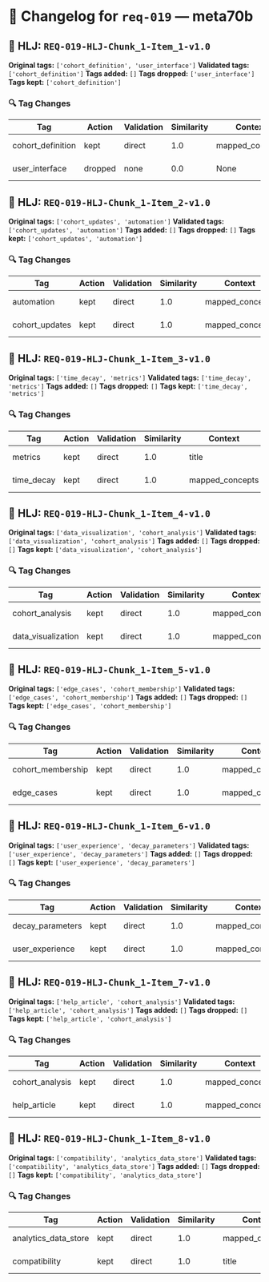# 📝 Changelog for `req-019` — **meta70b**

## 🔹 HLJ: `REQ-019-HLJ-Chunk_1-Item_1-v1.0`

**Original tags:** `['cohort_definition', 'user_interface']`
**Validated tags:** `['cohort_definition']`
**Tags added:** `[]`
**Tags dropped:** `['user_interface']`
**Tags kept:** `['cohort_definition']`

### 🔍 Tag Changes
| Tag | Action   | Validation | Similarity | Context | Timestamp |
|-----|----------|------------|------------|---------|-----------|
| cohort_definition | kept | direct | 1.0 | mapped_concepts | 2025-05-31T23:58:06.773253Z |
| user_interface | dropped | none | 0.0 | None | 2025-05-31T23:58:06.895409Z |

## 🔹 HLJ: `REQ-019-HLJ-Chunk_1-Item_2-v1.0`

**Original tags:** `['cohort_updates', 'automation']`
**Validated tags:** `['cohort_updates', 'automation']`
**Tags added:** `[]`
**Tags dropped:** `[]`
**Tags kept:** `['cohort_updates', 'automation']`

### 🔍 Tag Changes
| Tag | Action   | Validation | Similarity | Context | Timestamp |
|-----|----------|------------|------------|---------|-----------|
| automation | kept | direct | 1.0 | mapped_concepts | 2025-05-31T23:58:06.918723Z |
| cohort_updates | kept | direct | 1.0 | mapped_concepts | 2025-05-31T23:58:06.908589Z |

## 🔹 HLJ: `REQ-019-HLJ-Chunk_1-Item_3-v1.0`

**Original tags:** `['time_decay', 'metrics']`
**Validated tags:** `['time_decay', 'metrics']`
**Tags added:** `[]`
**Tags dropped:** `[]`
**Tags kept:** `['time_decay', 'metrics']`

### 🔍 Tag Changes
| Tag | Action   | Validation | Similarity | Context | Timestamp |
|-----|----------|------------|------------|---------|-----------|
| metrics | kept | direct | 1.0 | title | 2025-05-31T23:58:06.932360Z |
| time_decay | kept | direct | 1.0 | mapped_concepts | 2025-05-31T23:58:06.929853Z |

## 🔹 HLJ: `REQ-019-HLJ-Chunk_1-Item_4-v1.0`

**Original tags:** `['data_visualization', 'cohort_analysis']`
**Validated tags:** `['data_visualization', 'cohort_analysis']`
**Tags added:** `[]`
**Tags dropped:** `[]`
**Tags kept:** `['data_visualization', 'cohort_analysis']`

### 🔍 Tag Changes
| Tag | Action   | Validation | Similarity | Context | Timestamp |
|-----|----------|------------|------------|---------|-----------|
| cohort_analysis | kept | direct | 1.0 | mapped_concepts | 2025-05-31T23:58:06.952498Z |
| data_visualization | kept | direct | 1.0 | mapped_concepts | 2025-05-31T23:58:06.942524Z |

## 🔹 HLJ: `REQ-019-HLJ-Chunk_1-Item_5-v1.0`

**Original tags:** `['edge_cases', 'cohort_membership']`
**Validated tags:** `['edge_cases', 'cohort_membership']`
**Tags added:** `[]`
**Tags dropped:** `[]`
**Tags kept:** `['edge_cases', 'cohort_membership']`

### 🔍 Tag Changes
| Tag | Action   | Validation | Similarity | Context | Timestamp |
|-----|----------|------------|------------|---------|-----------|
| cohort_membership | kept | direct | 1.0 | mapped_concepts | 2025-05-31T23:58:06.971698Z |
| edge_cases | kept | direct | 1.0 | mapped_concepts | 2025-05-31T23:58:06.962675Z |

## 🔹 HLJ: `REQ-019-HLJ-Chunk_1-Item_6-v1.0`

**Original tags:** `['user_experience', 'decay_parameters']`
**Validated tags:** `['user_experience', 'decay_parameters']`
**Tags added:** `[]`
**Tags dropped:** `[]`
**Tags kept:** `['user_experience', 'decay_parameters']`

### 🔍 Tag Changes
| Tag | Action   | Validation | Similarity | Context | Timestamp |
|-----|----------|------------|------------|---------|-----------|
| decay_parameters | kept | direct | 1.0 | mapped_concepts | 2025-05-31T23:58:06.990597Z |
| user_experience | kept | direct | 1.0 | mapped_concepts | 2025-05-31T23:58:06.981512Z |

## 🔹 HLJ: `REQ-019-HLJ-Chunk_1-Item_7-v1.0`

**Original tags:** `['help_article', 'cohort_analysis']`
**Validated tags:** `['help_article', 'cohort_analysis']`
**Tags added:** `[]`
**Tags dropped:** `[]`
**Tags kept:** `['help_article', 'cohort_analysis']`

### 🔍 Tag Changes
| Tag | Action   | Validation | Similarity | Context | Timestamp |
|-----|----------|------------|------------|---------|-----------|
| cohort_analysis | kept | direct | 1.0 | mapped_concepts | 2025-05-31T23:58:07.009702Z |
| help_article | kept | direct | 1.0 | mapped_concepts | 2025-05-31T23:58:07.000244Z |

## 🔹 HLJ: `REQ-019-HLJ-Chunk_1-Item_8-v1.0`

**Original tags:** `['compatibility', 'analytics_data_store']`
**Validated tags:** `['compatibility', 'analytics_data_store']`
**Tags added:** `[]`
**Tags dropped:** `[]`
**Tags kept:** `['compatibility', 'analytics_data_store']`

### 🔍 Tag Changes
| Tag | Action   | Validation | Similarity | Context | Timestamp |
|-----|----------|------------|------------|---------|-----------|
| analytics_data_store | kept | direct | 1.0 | mapped_concepts | 2025-05-31T23:58:07.024062Z |
| compatibility | kept | direct | 1.0 | title | 2025-05-31T23:58:07.012347Z |
